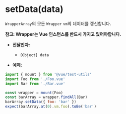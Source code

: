 # setData(data)

`WrapperArray`의 모든 `Wrapper` `vm`의 데이터를 갱신합니다.

**참고: Wrapper는 Vue 인스턴스를 반드시 가지고 있어야합니다.**

- **전달인자:**
  - `{Object} data`

- **예제:**

```js
import { mount } from '@vue/test-utils'
import Foo from './Foo.vue'
import Bar from './Bar.vue'

const wrapper = mount(Foo)
const barArray = wrapper.findAll(Bar)
barArray.setData({ foo: 'bar' })
expect(barArray.at(0).vm.foo).toBe('bar')
```
